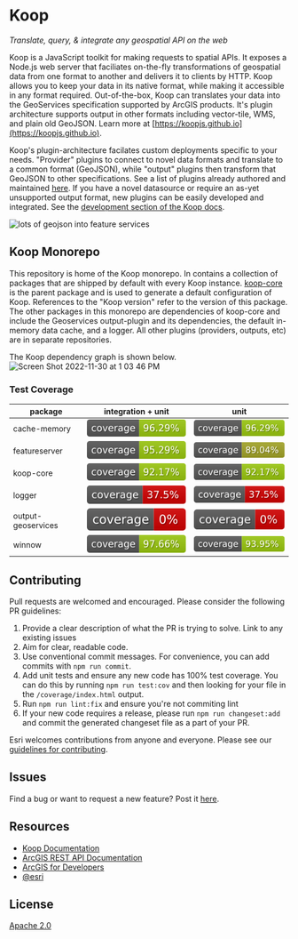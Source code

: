 # Koop

*Translate, query, & integrate any geospatial API on the web*

Koop is a JavaScript toolkit for making requests to spatial APIs. It exposes a Node.js web server that faciliates on-the-fly transformations of geospatial data from one format to another and delivers it to clients by HTTP.  Koop allows you to keep your data in its native format, while making it accessible in any format required.  Out-of-the-box, Koop can translates your data into the GeoServices specification supported by ArcGIS products. It's plugin architecture supports output in other formats including vector-tile, WMS, and plain old GeoJSON. Learn more at [https://koopjs.github.io](https://koopjs.github.io).

Koop's plugin-architecture facilates custom deployments specific to your needs. "Provider" plugins to connect to novel data formats and translate to a common format (GeoJSON), while "output" plugins then transform that GeoJSON to other specifications. See a list of plugins already authored and maintained [here](https://koopjs.github.io/docs/available-plugins). If you have a novel datasource or require an as-yet unsupported output format, new plugins can be easily developed and integrated. See the [development section of the Koop docs](https://koopjs.github.io/docs/development).

![lots of geojson into feature services](https://user-images.githubusercontent.com/7832202/28444721-43eb6ea6-6d8d-11e7-8d56-3af46fd5bf88.png)

## Koop Monorepo

This repository is home of the Koop monorepo.  In contains a collection of packages that are shipped by default with every Koop instance.  [koop-core](https://github.com/koopjs/koop/packages/koop-core) is the parent package and is used to generate a default configuration of Koop. References to the "Koop version" refer to the version of this package. The other packages in this monorepo are dependencies of koop-core and include the Geoservices output-plugin and its dependencies, the default in-memory data cache, and a logger.  All other plugins (providers, outputs, etc) are in separate repositories.

The Koop dependency graph is shown below.
![Screen Shot 2022-11-30 at 1 03 46 PM](https://user-images.githubusercontent.com/4369192/204908289-82659cfe-fcf3-404a-aa70-79baf540f1b8.png)

### Test Coverage
| package | integration + unit | unit |
|---|---|---|
|cache-memory|![coverage](./packages/cache-memory/coverage.svg)|![coverage](./packages/cache-memory/coverage-unit.svg)|
|featureserver|![coverage](./packages/featureserver/coverage.svg)|![coverage](./packages/featureserver/coverage-unit.svg)|
|koop-core|![coverage](./packages/koop-core/coverage.svg)|![coverage](./packages/koop-core/coverage-unit.svg)|
|logger|![coverage](./packages/logger/coverage.svg)|![coverage](./packages/logger/coverage-unit.svg)|
|output-geoservices|![coverage](./packages/output-geoservices/coverage.svg)|![coverage](./packages/output-geoservices/coverage-unit.svg)|
|winnow|![coverage](./packages/winnow/coverage.svg)|![coverage](./packages/winnow/coverage-unit.svg)|

## Contributing
Pull requests are welcomed and encouraged. Please consider the following PR guidelines:
1. Provide a clear description of what the PR is trying to solve.  Link to any existing issues
2. Aim for clear, readable code.
3. Use conventional commit messages. For convenience, you can add commits with `npm run commit`.
3. Add unit tests and ensure any new code has 100% test coverage. You can do this by running `npm run test:cov` and then looking for your file in the `/coverage/index.html` output.
4. Run `npm run lint:fix` and ensure you're not commiting lint
5. If your new code requires a release, please run `npm run changeset:add` and commit the generated changeset file as a part of your PR.

Esri welcomes contributions from anyone and everyone. Please see our [guidelines for contributing](https://github.com/Esri/contributing).

## Issues
Find a bug or want to request a new feature? Post it [here](https://github.com/koopjs/koop/issues).

## Resources

* [Koop Documentation](https://koopjs.github.io/)
* [ArcGIS REST API Documentation](http://resources.arcgis.com/en/help/arcgis-rest-api/)
* [ArcGIS for Developers](http://developers.arcgis.com)
* [@esri](http://twitter.com/esri)

## License

[Apache 2.0](LICENSE)

<!-- [](Esri Tags: ArcGIS Web Mapping GeoJson FeatureServices) -->
<!-- [](Esri Language: JavaScript) -->

